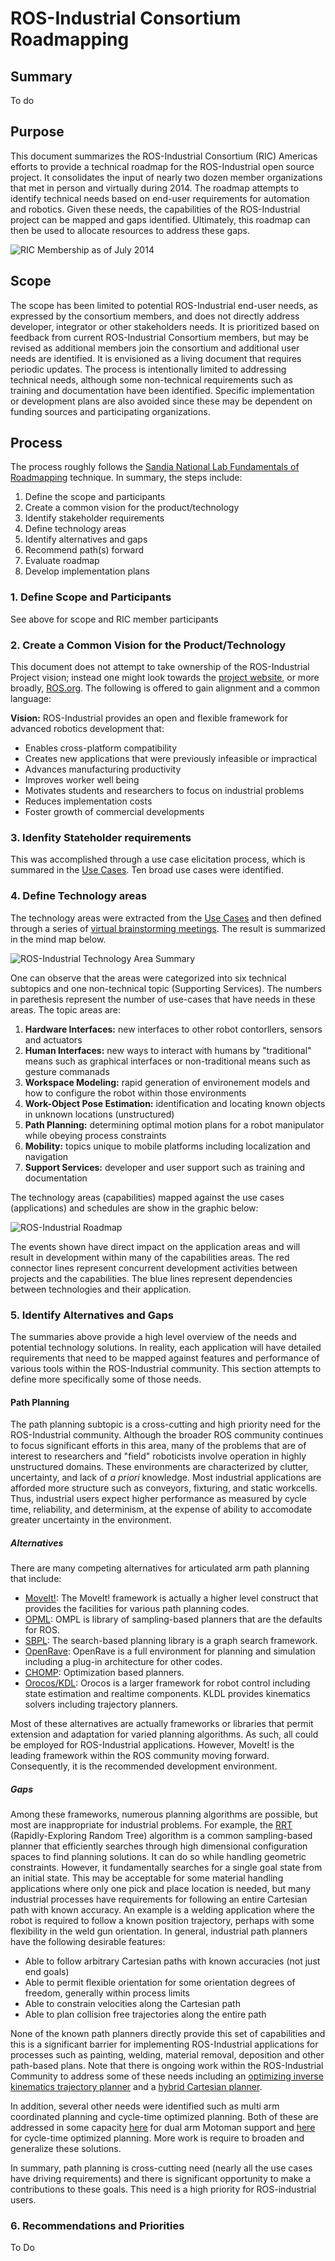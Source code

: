 # ROS-Industrial Consortium Roadmapping

## Summary
To do

## Purpose
This document summarizes the ROS-Industrial Consortium (RIC) Americas efforts to provide a technical roadmap for the ROS-Industrial open source project.  It consolidates the input of nearly two dozen member organizations that met in person and virtually during 2014.  The roadmap attempts to identify technical needs based on end-user requirements for automation and robotics.  Given these needs, the capabilities of the ROS-Industrial project can be mapped and gaps identified.  Ultimately, this roadmap can then be used to allocate resources to address these gaps.

![RIC Membership as of July 2014](pics/RICMembersJuly2014.jpg)

## Scope
The scope has been limited to potential ROS-Industrial end-user needs, as expressed by the consortium members, and does not directly address developer, integrator or other stakeholders needs.  It is prioritized based on feedback from current ROS-Industrial Consortium members, but may be revised as additional members join the consortium and additional user needs are identified.  It is envisioned as a living document that requires periodic updates.  The process is intentionally limited to addressing technical needs, although some non-technical requirements such as training and documentation have been identified.  Specific implementation or development plans are also avoided since these may be dependent on funding sources and participating organizations.

## Process
The process roughly follows the [Sandia National Lab Fundamentals of Roadmapping](SandiaFundamentalsOfRoadmapping.pdf) technique.  In summary, the steps include:

1. Define the scope and participants
2. Create a common vision for the product/technology
3. Identify stakeholder requirements
4. Define technology areas
5. Identify alternatives and gaps
6. Recommend path(s) forward
7. Evaluate roadmap
8. Develop implementation plans

### 1. __Define Scope and Participants__
See above for scope and RIC member participants

### 2. Create a Common Vision for the Product/Technology
This document does not attempt to take ownership of the ROS-Industrial Project vision; instead one might look towards the [project website](http://rosindustrial.org), or more broadly, [ROS.org](http://ros.org).  The following is offered to gain alignment and a common language:

__Vision:__ ROS-Industrial provides an open and flexible framework for advanced robotics development that:

* Enables cross-platform compatibility  
* Creates new applications that were previously infeasible or impractical
* Advances manufacturing productivity
* Improves worker well being
* Motivates students and researchers to focus on industrial problems 
* Reduces implementation costs
* Foster growth of commercial developments

### 3. Idenfity Stateholder requirements
This was accomplished through a use case elicitation process, which is summared in the [Use Cases](UseCases.md).  Ten broad use cases were identified.

### 4. Define Technology areas
The technology areas were extracted from the [Use Cases](UseCases.mb) and then defined through a series of [virtual brainstorming meetings](https://github.com/ros-industrial-consortium/roadmapping/tree/master/Meetings).  The result is summarized in the mind map below.

![ROS-Industrial Technology Area Summary](pics/TechnologyAreaSummary_small.jpg)

One can observe that the areas were categorized into six technical subtopics and one non-technical topic (Supporting Services).  The numbers in parethesis represent the number of use-cases that have needs in these areas.  The  topic areas are:

1. __Hardware Interfaces:__ new interfaces to other robot contorllers, sensors and actuators
2. __Human Interfaces:__ new ways to interact with humans by "traditional" means such as graphical interfaces or non-traditional means such as gesture commanads
3. __Workspace Modeling:__ rapid generation of environement models and how to configure the robot within those environments
4. __Work-Object Pose Estimation:__ identification and locating known objects in unknown locations (unstructured)
5. __Path Planning:__ determining optimal motion plans for a robot manipulator while obeying process constraints
6. __Mobility:__ topics unique to mobile platforms including localization and navigation
7. __Support Services:__ developer and user support such as training and documentation

The technology areas (capabilities) mapped against the use cases (applications) and schedules are show in the graphic below:

![ROS-Industrial Roadmap](pics/RoadmappingGraphic_small.jpg)

The events shown have direct impact on the application areas and will result in development within many of the capabilities areas.  The red connector lines represent concurrent development activities between projects and the capabilities.  The blue lines represent dependencies between technologies and their application.

### 5. Identify Alternatives and Gaps
The summaries above provide a high level overview of the needs and potential technology solutions.  In reality, each application will have detailed requirements that need to be mapped against features and performance of various tools within the ROS-Industrial community.  This section attempts to define more specifically some of those needs.

#### Path Planning

The path planning subtopic is a cross-cutting and high priority need for the ROS-Industrial community.  Although the broader ROS community continues to focus significant efforts in this area, many of the problems that are of interest to researchers and "field" roboticists involve operation in highly unstructured domains.  These environments are characterized by clutter, uncertainty, and lack of _a priori_ knowledge.  Most industrial applications are afforded more structure such as conveyors, fixturing, and static workcells.  Thus, industrial users expect higher performance as measured by cycle time, reliability, and determinism, at the expense of ability to accomodate greater uncertainty in the environment.

##### Alternatives
There are many competing alternatives for articulated arm path planning that include:

* [MoveIt!](http://moveit.ros.org): The MoveIt! framework is actually a higher level construct that provides the facilities for various path planning codes.
* [OPML](http://ompl.kavrakilab.org): OMPL is library of sampling-based planners that are the defaults for ROS.
* [SBPL](http://wiki.ros.org/sbpl): The search-based planning library is a graph search framework.
* [OpenRave](http://openrave.org): OpenRave is a full environment for planning and simulation including a plug-in architecture for other codes.
* [CHOMP](http://wiki.ros.org/chomp_motion_planner): Optimization based planners.
* [Orocos/KDL](http://www.orocos.org/kdl): Orocos is a larger framework for robot control including state estimation and realtime components.  KLDL provides kinematics solvers including trajectory planners.

Most of these alternatives are actually frameworks or libraries that permit extension and adaptation for varied planning algorithms.  As such, all could be employed for ROS-Industrial applications.  However, MoveIt! is the leading framework within the ROS community moving forward.  Consequently, it is the recommended development environment.

##### Gaps
Among these frameworks, numerous planning algorithms are possible, but most are inappropriate for industrial problems.  For example, the [RRT](http://en.wikipedia.org/wiki/Rapidly_exploring_random_tree) (Rapidly-Exploring Random Tree) algorithm is a common sampling-based planner that efficiently searches through high dimensional configuration spaces to find planning solutions.  It can do so while handling geometric constraints.  However, it fundamentally searches for a single goal state from an initial state.  This may be acceptable for some material handling applications where only one pick and place location is needed, but many industrial processes have requirements for following an entire Cartesian path with known accuracy.  An example is a welding application where the robot is required to follow a known position trajectory, perhaps with some flexibility in the weld gun orientation.  In general, industrial path planners have the following desirable features:

* Able to follow arbitrary Cartesian paths with known accuracies (not just end goals)
* Able to permit flexible orientation for some orientation degrees of freedom, generally within process limits
* Able to constrain velocities along the Cartesian path
* Able to plan collision free trajectories along the entire path

None of the known path planners directly provide this set of capabilities and this is a significant barrier for implementing ROS-Industrial applications for processes such as painting, welding, material removal, deposition and other path-based plans.  Note that there is ongoing work within the ROS-Industrial Community to address some of these needs including an [optimizing inverse kinematics trajectory planner](http://wiki.ros.org/industrial_moveit) and a [hybrid Cartesian planner](https://github.com/ros-industrial-consortium/descartes).

In addition, several other needs were identified such as multi arm coordinated planning and cycle-time optimized planning.  Both of these are addressed in some capacity [here](https://github.com/ros-industrial/motoman/tree/hydro-devel/motoman_sda10f_support) for dual arm Motoman support and [here](http://static.squarespace.com/static/51df34b1e4b08840dcfd2841/t/53c3435ce4b00a24507b341d/1405305692771/IDEXX_Planning_Presentation.pdf) for cycle-time optimized planning.  More work is require to broaden and generalize these solutions.

In summary, path planning is cross-cutting need (nearly all the use cases have driving requirements) and there is significant opportunity to make a contributions to these goals.  This need is a high priority for ROS-industrial users.  

### 6. Recommendations and Priorities

To Do

